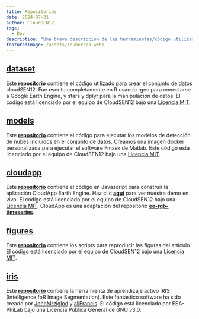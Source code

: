 ```yaml
---
title: Repositories
date: 2024-07-31
author: CloudSEN12
tags:
  - Dev
description: "Una breve descripción de las herramientas/código utilizadas para construir cloudSEN12."
featuredImage: /assets/1nuberepo.webp
---
```



## [**dataset**](https://github.com/cloudsen12/dataset)

Este [**repositorio**](https://github.com/cloudsen12/dataset) contiene el código utilizado para crear el conjunto de datos cloudSEN12. Fue escrito completamente en R usando rgee para conectarse a Google Earth Engine, y stars y dplyr para la manipulación de datos. El código está licenciado por el equipo de CloudSEN12 bajo una [Licencia MIT](https://opensource.org/license/MIT).

## [**models**](https://github.com/cloudsen12/models)

Este [**repositorio**](https://github.com/cloudsen12/models) contiene el código para ejecutar los modelos de detección de nubes incluidos en el conjunto de datos. Creamos una imagen docker personalizada para ejecutar el software Fmask de Matlab. Este código está licenciado por el equipo de CloudSEN12 bajo una [Licencia MIT](https://opensource.org/license/MIT).

## [**cloudapp**](https://github.com/cloudsen12/CloudApp)

Este [**repositorio**](https://github.com/cloudsen12/CloudApp) contiene el código en Javascript para construir la aplicación CloudApp Earth Engine. Haz clic [**aquí**](https://ee-leslyarcelly213.projects.earthengine.app/view/cloudapp#run=true;sensor=Sentinel-2%20SR;lon=-76.39138073674154;lat=-12.316563873945507;rgb=SWIR1%2FNIR%2FGREEN;initYear=2018;initMonth=8;initDay=12;cloud=30;chipwidth=2;imgid=20190212T142031_20190212T143214_T19FDF;llb1=-1;ulb1=1;llndvi=-1;ulndvi=1;llb11=-1;ulb11=1;) para ver nuestra demo en vivo. El código está licenciado por el equipo de CloudSEN12 bajo una [Licencia MIT](https://opensource.org/license/MIT). CloudApp es una adaptación del repositorio [**ee-rgb-timeseries**](https://github.com/jdbcode/ee-rgb-timeseries).

## [**figures**](https://github.com/cloudsen12/figures)

Este [**repositorio**](https://github.com/cloudsen12/figures) contiene los scripts para reproducir las figuras del artículo. El código está licenciado por el equipo de CloudSEN12 bajo una [Licencia MIT](https://opensource.org/license/MIT).

## [**iris**](https://github.com/cloudsen12/iris)

Este [**repositorio**](https://github.com/cloudsen12/iris) contiene la herramienta de aprendizaje activo IRIS (Intelligence foR Image Segmentation). Este fantástico software ha sido creado por [JohnMrziglod](https://github.com/JohnMrziglod) y [aliFrancis](https://github.com/aliFrancis). El código está licenciado por ESA-PhiLab bajo una Licencia Pública General de GNU v3.0.


